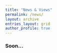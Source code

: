 ```yaml
---
title: "News & Views"
permalink: /news/
layout: archive
entries_layout: grid
author_profile: true
---
```


### Soon...

